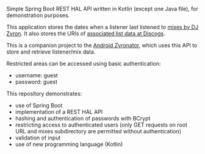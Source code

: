 Simple Spring Boot REST HAL API written in Kotlin (except one Java file), for demonstration purposes.

This application stores the dates when a listener last listened to [mixes by DJ Zyron](http://zyron.c64.org/mixes.php).  It also stores the URIs of [associated list data at Discogs](https://www.discogs.com/user/Zyron/lists?page=1&limit=100&header=1).

This is a companion project to the [Android Zyronator](https://github.com/jmkapp/Android-Kotlin-Zyronator), which uses this API to store and retrieve listener/mix data.

Restricted areas can be accessed using basic authentication:
* username: guest
* password: guest

This repository demonstrates:

* use of Spring Boot
* implementation of a REST HAL API
* hashing and authentication of passwords with BCrypt
* restricting access to authenticated users (only GET requests on root URL and mixes subdirectory are permitted without authentication)
* validation of input
* use of new programming language (Kotlin)
